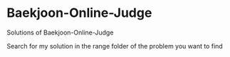 # Baekjoon-Online-Judge
Solutions of Baekjoon-Online-Judge


Search for my solution in the range folder of the problem you want to find
